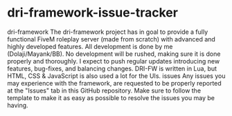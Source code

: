 # dri-framework-issue-tracker
dri-framework The dri-framework project has in goal to provide a fully functional FiveM roleplay server (made from scratch) with advanced and highly developed features.  All development is done by me (Dolaji/Mayank/BB). No development will be rushed, making sure it is done properly and thoroughly. I expect to push regular updates introducing new features, bug-fixes, and balancing changes.  DRI-FW is written in Lua, but HTML, CSS &amp; JavaScript is also used a lot for the UIs.  issues Any issues you may experience with the framework, are requested to be properly reported at the "Issues" tab in this GitHub repository. Make sure to follow the template to make it as easy as possible to resolve the issues you may be having.
